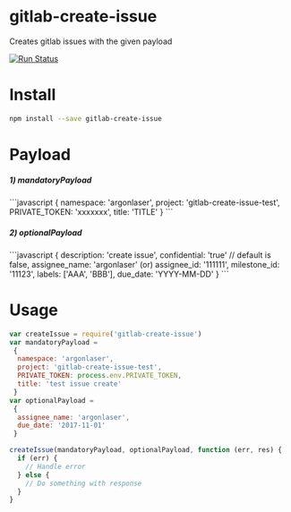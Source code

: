 # gitlab-create-issue
Creates gitlab issues with the given payload

[![Run Status](https://api.shippable.com/projects/58349ac0c5316610006b0615/badge?branch=master)](https://app.shippable.com/projects/58349ac0c5316610006b0615)

# Install
```bash
npm install --save gitlab-create-issue
```

# Payload
<h5>1) mandatoryPayload</h5>
```javascript
{
 namespace: 'argonlaser',
 project: 'gitlab-create-issue-test',
 PRIVATE_TOKEN: 'xxxxxxx',
 title: 'TITLE'
 }
```
 
<h5>2) optionalPayload</h5>
```javascript
{
  description: 'create issue',
  confidential: 'true' // default is false,
  assignee_name: 'argonlaser' (or) assignee_id: '111111',
  milestone_id: '11123',
  labels: ['AAA', 'BBB'],
  due_date: 'YYYY-MM-DD'
}
 ```

# Usage
```javascript
var createIssue = require('gitlab-create-issue')
var mandatoryPayload = 
 {
  namespace: 'argonlaser',
  project: 'gitlab-create-issue-test',
  PRIVATE_TOKEN: process.env.PRIVATE_TOKEN,
  title: 'test issue create'
 }
var optionalPayload =
 {
  assignee_name: 'argonlaser',
  due_date: '2017-11-01'
 }

createIssue(mandatoryPayload, optionalPayload, function (err, res) {
  if (err) {
    // Handle error
  } else {
    // Do something with response
  }
}
```
